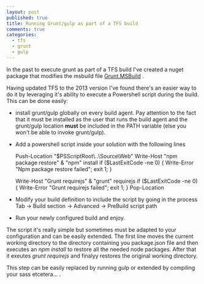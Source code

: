 ```yaml
---
layout: post
published: true
title: Running Grunt/gulp as part of a TFS build
comments: true
categories: 
  - tfs
  - grunt
  - gulp
---
```


In the past to execute grunt as part of a TFS build I've created a nuget package that modifies the msbuild file [Grunt.MSBuild](http://bjornej.github.io/blog/2014/01/19/grunt-msbuild-and-tfs/) .

Having updated TFS to the 2013 version I've found there's an easier way to do it by leveraging it's ability to execute a Powershell script during the build. This can be done easily:

- install grunt/gulp globally on every build agent. Pay attention to the fact that it must be installed as the user that runs the build agent and the grunt/gulp location **must** be included in the PATH variable (else you won't be able to invoke grunt/gulp). 
- Add a powershell script inside your solution with the following lines


    Push-Location "$PSScriptRoot\..\Source\Web"  
    Write-Host "npm package restore"
    & "npm" install
    if ($LastExitCode -ne 0) {
      Write-Error "Npm package restore failed";
      exit 1;
    }

    Write-Host "Grunt requirejs"
    & "grunt" requirejs
    if ($LastExitCode -ne 0) {
      Write-Error "Grunt requirejs failed";
      exit 1;
    }
    Pop-Location

- Modify your build definition to include the script by going in the process Tab -> Build section -> Advanced -> PreBuild script path
- Run your newly configured build and enjoy.

The script it's really simple but sometimes must be adapted to your configuration and can be easily extended.
The first line moves the current working directory to the directory containing you package.json file and then executes an *npm install* to restore all the needed node packages. After that it exeutes *grunt requirejs* and finalyy restores the original working directory. 

This step can be easily replaced by running gulp or extended by compiling your sass etcetera... . 


  